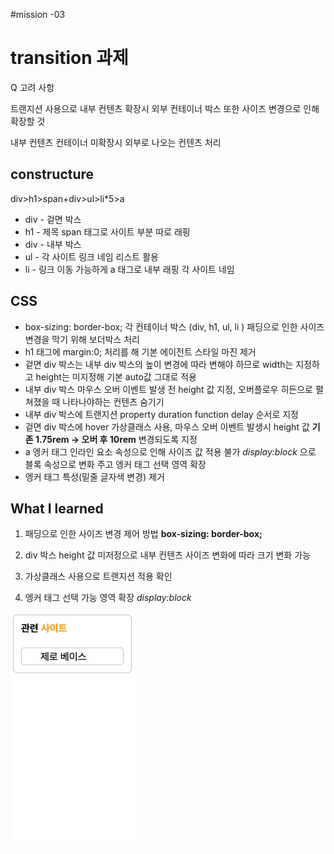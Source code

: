 #mission -03

<h1> transition 과제 </h1>

<p>Q 고려 사항</p>

  트랜지션 사용으로 내부 컨텐츠 확장시 외부 컨테이너 박스 또한 사이즈 변경으로 인해 확장할 것 

  내부 컨텐츠 컨테이너 미확장시 외부로 나오는 컨텐츠 처리

<h2> constructure </h2>

div>h1>span+div>ul>li*5>a
        
- div - 겉면 박스 </br>
- h1 - 제목 span 태그로 사이트 부분 따로 래핑 </br>
- div -  내부 박스 </br>
- ul - 각 사이트 링크 네임 리스트 활용 </br>
- li - 링크 이동 가능하게 a 태그로 내부 래핑 각 사이트 네임  

<h2> CSS </h2>

- box-sizing: border-box; 각 컨테이너 박스 (div, h1, ul, li ) 패딩으로 인한 사이즈 변경을 막기 위해 
보더박스 처리
- h1 태그에 margin:0; 처리를 해 기본 에이전트 스타일 마진 제거
- 겉면 div 박스는 내부 div 박스의 높이 변경에 따라 변해야 하므로 width는 지정하고 height는 미지정해
  기본 auto값 그대로 적용
- 내부 div 박스 마우스 오버 이벤트 발생 전 height 값 지정, 오버플로우 히든으로 펼쳐졌을 때 나타나야하는 컨텐츠 숨기기
- 내부 div 박스에 트랜지션 property duration function delay 순서로 지정
- 겉면 div 박스에 hover 가상클래스 사용, 마우스 오버 이벤트 발생시 height 값 **기존 1.75rem -> 오버 후 10rem** 변경되도록 지정
- a 엥커 태그 인라인 요소 속성으로 인해 사이즈 값 적용 불가 _display:block_ 으로 블록 속성으로 변화 주고
엥커 태그 선택 영역 확장 
- 엥커 태그 특성(밑줄 글자색 변경) 제거

<h2>What I learned</h2>

1. 패딩으로 인한 사이즈 변경 제어 방법 **box-sizing: border-box;**

2. div 박스 height 값 미저정으로 내부 컨텐츠 사이즈 변화에 따라 크기 변화 가능

3. 가상클래스 사용으로 트랜지션 적용 확인

4. 엥커 태그 선택 가능 영역 확장 _display:block_

<img src="./transition.gif" style=" width:200px">